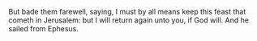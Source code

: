 But bade them farewell, saying, I must by all means keep this feast that cometh in Jerusalem: but I will return again unto you, if God will. And he sailed from Ephesus.
